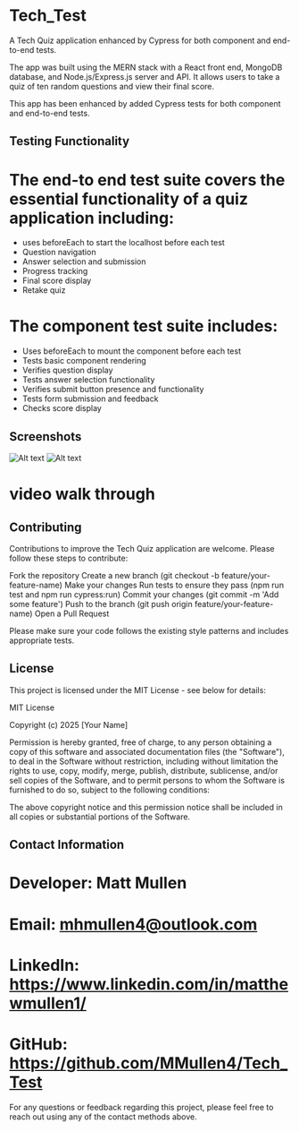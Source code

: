 # Tech_Test
A Tech Quiz application enhanced by Cypress for both component and end-to-end tests.

The app was built using the MERN stack with a React front end, MongoDB database, and Node.js/Express.js server and API. It allows users to take a quiz of ten random questions and view their final score.

This app has been enhanced by added Cypress tests for both component and end-to-end tests.


## Testing Functionality

# The end-to end test suite covers the essential functionality of a quiz application including:

 - uses beforeEach to start the localhost before each test
 - Question navigation
 - Answer selection and submission
 - Progress tracking
 - Final score display
 - Retake quiz

# The component test suite includes:

 - Uses beforeEach to mount the component before each test
 - Tests basic component rendering
 - Verifies question display
 - Tests answer selection functionality
 - Verifies submit button presence and functionality
 - Tests form submission and feedback
 - Checks score display

## Screenshots

![Alt text](<Screenshot 2025-05-05 at 11.33.55 AM.png>)
![Alt text](<Screenshot 2025-05-05 at 11.33.28 AM.png>)

# video walk through


## Contributing
Contributions to improve the Tech Quiz application are welcome. Please follow these steps to contribute:

Fork the repository
Create a new branch (git checkout -b feature/your-feature-name)
Make your changes
Run tests to ensure they pass (npm run test and npm run cypress:run)
Commit your changes (git commit -m 'Add some feature')
Push to the branch (git push origin feature/your-feature-name)
Open a Pull Request

Please make sure your code follows the existing style patterns and includes appropriate tests.

## License
This project is licensed under the MIT License - see below for details:

MIT License

Copyright (c) 2025 [Your Name]

Permission is hereby granted, free of charge, to any person obtaining a copy
of this software and associated documentation files (the "Software"), to deal
in the Software without restriction, including without limitation the rights
to use, copy, modify, merge, publish, distribute, sublicense, and/or sell
copies of the Software, and to permit persons to whom the Software is
furnished to do so, subject to the following conditions:

The above copyright notice and this permission notice shall be included in all
copies or substantial portions of the Software.

## Contact Information

# Developer: Matt Mullen
# Email: mhmullen4@outlook.com
# LinkedIn: https://www.linkedin.com/in/matthewmullen1/
# GitHub: https://github.com/MMullen4/Tech_Test


For any questions or feedback regarding this project, please feel free to reach out using any of the contact methods above.
